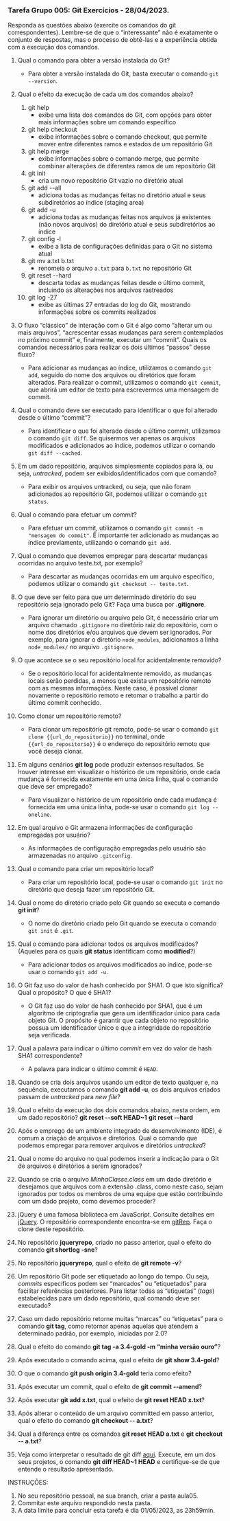 ### Tarefa Grupo 005: Git Exercícios - 28/04/2023.

Responda as questões abaixo (exercite os comandos do git correspondentes). Lembre-se de que o “interessante” não é exatamente o conjunto de respostas, mas o processo de obtê-las e a experiência obtida com a execução dos comandos.

1. Qual o comando para obter a versão instalada do Git?
   - Para obter a versão instalada do Git, basta executar o comando `git --version`.
2. Qual o efeito da execução de cada um dos comandos abaixo?
   1. git help
      - exibe uma lista dos comandos do Git, com opções para obter mais informações sobre um comando específico
   2. git help checkout
      - exibe informações sobre o comando checkout, que permite mover entre diferentes ramos e estados de um repositório Git
   3. git help merge
      - exibe informações sobre o comando merge, que permite combinar alterações de diferentes ramos de um repositório Git
   4. git init
      - cria um novo repositório Git vazio no diretório atual
   5. git add --all
      - adiciona todas as mudanças feitas no diretório atual e seus subdiretórios ao índice (staging area)
   6. git add -u
      - adiciona todas as mudanças feitas nos arquivos já existentes (não novos arquivos) do diretório atual e seus subdiretórios ao índice
   7. git config -l
      - exibe a lista de configurações definidas para o Git no sistema atual
   8. git mv a.txt b.txt
      - renomeia o arquivo `a.txt` para `b.txt` no repositório Git
   9. git reset --hard
      - descarta todas as mudanças feitas desde o último commit, incluindo as alterações nos arquivos rastreados
   10. git log -27
       - exibe as últimas 27 entradas do log do Git, mostrando informações sobre os commits realizados
3. O fluxo “clássico” de interação com o Git é algo como “alterar um ou mais arquivos”, “acrescentar essas mudanças para serem contemplados no próximo commit” e, finalmente, executar um “commit”. Quais os comandos necessários para realizar os dois últimos “passos” desse fluxo?
   - Para adicionar as mudanças ao índice, utilizamos o comando `git add`, seguido do nome dos arquivos ou diretórios que foram alterados. Para realizar o commit, utilizamos o comando `git commit`, que abrirá um editor de texto para escrevermos uma mensagem de commit.
4. Qual o comando deve ser executado para identificar o que foi alterado desde o último “commit”?
   - Para identificar o que foi alterado desde o último commit, utilizamos o comando `git diff`. Se quisermos ver apenas os arquivos modificados e adicionados ao índice, podemos utilizar o comando `git diff --cached`.
5. Em um dado repositório, arquivos simplesmente copiados para lá, ou seja, _untracked_, podem ser exibidos/identificados com que comando?
   - Para exibir os arquivos untracked, ou seja, que não foram adicionados ao repositório Git, podemos utilizar o comando `git status`.
6. Qual o comando para efetuar um _commit_?
   - Para efetuar um commit, utilizamos o comando `git commit -m "mensagem do commit"`. É importante ter adicionado as mudanças ao índice previamente, utilizando o comando `git add`.
7. Qual o comando que devemos empregar para descartar mudanças ocorridas no arquivo teste.txt, por exemplo?
   - Para descartar as mudanças ocorridas em um arquivo específico, podemos utilizar o comando `git checkout -- teste.txt`.
8. O que deve ser feito para que um determinado diretório do seu repositório seja ignorado pelo Git? Faça uma busca por **.gitignore**.
   - Para ignorar um diretório ou arquivo pelo Git, é necessário criar um arquivo chamado `.gitignore` no diretório raiz do repositório, com o nome dos diretórios e/ou arquivos que devem ser ignorados. Por exemplo, para ignorar o diretório `node_modules`, adicionamos a linha `node_modules/` no arquivo `.gitignore`.
9. O que acontece se o seu repositório local for acidentalmente removido?

   - Se o repositório local for acidentalmente removido, as mudanças locais serão perdidas, a menos que exista um repositório remoto com as mesmas informações. Neste caso, é possível clonar novamente o repositório remoto e retomar o trabalho a partir do último commit conhecido.

10. Como clonar um repositório remoto?

    - Para clonar um repositório git remoto, pode-se usar o comando `git clone {{url_do_repositorio}}` no terminal, onde `{{url_do_repositorio}}` é o endereço do repositório remoto que você deseja clonar.

11. Em alguns cenários **git log** pode produzir extensos resultados. Se houver interesse em visualizar o histórico de um repositório, onde cada mudança é fornecida exatamente em uma única linha, qual o comando que deve ser empregado?

    - Para visualizar o histórico de um repositório onde cada mudança é fornecida em uma única linha, pode-se usar o comando `git log --oneline`.

12. Em qual arquivo o Git armazena informações de configuração empregadas por usuário?

    - As informações de configuração empregadas pelo usuário são armazenadas no arquivo `.gitconfig`.

13. Qual o comando para criar um repositório local?

    - Para criar um repositório local, pode-se usar o comando `git init` no diretório que deseja fazer um repositório Git.

14. Qual o nome do diretório criado pelo Git quando se executa o comando **git init**?

    - O nome do diretório criado pelo Git quando se executa o comando `git init` é `.git`.

15. Qual o comando para adicionar todos os arquivos modificados? (Aqueles para os quais **git status** identificam como **modified**?)

    - Para adicionar todos os arquivos modificados ao índice, pode-se usar o comando `git add -u`.

16. O Git faz uso do valor de hash conhecido por SHA1. O que isto significa? Qual o propósito? O que é SHA1?

    - O Git faz uso do valor de hash conhecido por SHA1, que é um algoritmo de criptografia que gera um identificador único para cada objeto Git. O propósito é garantir que cada objeto no repositório possua um identificador único e que a integridade do repositório seja verificada.

17. Qual a palavra para indicar o último _commit_ em vez do valor de hash SHA1 correspondente?

    - A palavra para indicar o último commit é `HEAD`.

18. Quando se cria dois arquivos usando um editor de texto qualquer e, na sequência, executamos o comando **git add -u**, os dois arquivos criados passam de _untracked_ para _new file_?

19. Qual o efeito da execução dos dois comandos abaixo, nesta ordem, em um dado repositório?
    **git reset --soft HEAD~1**
    **git reset --hard**
20. Após o emprego de um ambiente integrado de desenvolvimento (IDE), é comum a criação de arquivos e diretórios. Qual o comando que podemos empregar para remover arquivos e diretórios _untracked_?
21. Qual o nome do arquivo no qual podemos inserir a indicação para o Git de arquivos e diretórios a serem ignorados?
22. Quando se cria o arquivo _MinhaClasse.class_ em um dado diretório e desejamos que arquivos com a extensão .class, como neste caso, sejam ignorados por todos os membros de uma equipe que estão contribuindo com um dado projeto, como devemos proceder?
23. jQuery é uma famosa biblioteca em JavaScript. Consulte detalhes em [jQuery](http://jquery.com). O repositório correspondente encontra-se em [gitRep](https://github.com/jquery/jquery.git). Faça o clone deste repositório.
24. No repositório **jqueryrepo**, criado no passo anterior, qual o efeito do comando
    **git shortlog -sne**?
25. No repositório **jqueryrepo**, qual o efeito de **git remote -v**?
26. Um repositório Git pode ser etiquetado ao longo do tempo. Ou seja, _commits_ específicos podem ser “marcados” ou “etiquetados” para facilitar referências posteriores. Para listar todas as “etiquetas” (_tags_) estabelecidas para um dado repositório, qual comando deve ser executado?
27. Caso um dado repositório retorne muitas “marcas” ou “etiquetas” para o comando **git tag**, como retornar apenas aquelas que atendem a determinado padrão, por exemplo, iniciadas por 2.0?
28. Qual o efeito do comando **git tag -a 3.4-gold -m “minha versão ouro”**?
29. Após executado o comando acima, qual o efeito de **git show 3.4-gold**?
30. O que o comando **git push origin 3.4-gold** teria como efeito?
31. Após executar um commit, qual o efeito de **git commit --amend**?
32. Após executar **git add x.txt**, qual o efeito de **git reset HEAD x.txt**?
33. Após alterar o conteúdo de um arquivo committed em passo anterior, qual o efeito do comando **git checkout -- a.txt**?
34. Qual a diferença entre os comandos **git reset HEAD a.txt** e **git checkout -- a.txt**?
35. Veja como interpretar o resultado de git diff [aqui](https://medium.com/therobinkim/how-to-read-a-git-diff-6c87a9dc47c5). Execute, em um dos seus projetos, o comando **git diff HEAD~1 HEAD** e certifique-se de que entende o resultado apresentado.

INSTRUÇÕES:

1. No seu repositório pessoal, na sua branch, criar a pasta aula05.
2. Commitar este arquivo respondido nesta pasta.
3. A data limite para concluir esta tarefa é dia 01/05/2023, as 23h59min.
